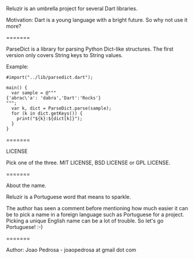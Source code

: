 
Reluzir is an umbrella project for several Dart libraries.

Motivation: Dart is a young language with a bright future. So why not use it
more?

=======

ParseDict is a library for parsing Python Dict-like structures. The first
version only covers String keys to String values.

Example:

    #import("../lib/parsedict.dart");

    main() {
      var sample = @"""
    {'abrac\'a': 'dabra','Dart':'Rocks'}
    """;
      var k, dict = ParseDict.parse(sample);
      for (k in dict.getKeys()) {
        print("${k}:${dict[k]}");
      }
    }

=======

LICENSE

Pick one of the three. MIT LICENSE, BSD LICENSE or GPL LICENSE.

=======

About the name.

Reluzir is a Portuguese word that means to sparkle.

The author has seen a comment before mentioning how much easier it can be to
pick a name in a foreign language such as Portuguese for a project. Picking a 
unique English name can be a lot of trouble. So let's go Portuguese! :-)

=======

Author: Joao Pedrosa - joaopedrosa at gmail dot com



